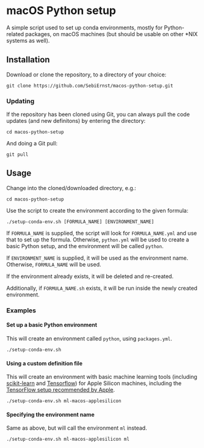 # macOS Python setup
A simple script used to set up conda environments, mostly for Python-related packages, on macOS machines (but should be usable on other *NIX systems as well).

## Installation

Download or clone the repository, to a directory of your choice:

```
git clone https://github.com/SebiErnst/macos-python-setup.git
```

### Updating

If the repository has been cloned using Git, you can always pull the code updates (and new definitons) by entering the directory:

```
cd macos-python-setup
```

And doing a Git pull:

```
git pull
```

## Usage

Change into the cloned/downloaded directory, e.g.:

```
cd macos-python-setup
```

Use the script to create the environment according to the given formula:

```
./setup-conda-env.sh [FORMULA_NAME] [ENVIRONMENT_NAME]
```

If `FORMULA_NAME` is supplied, the script will look for `FORMULA_NAME.yml` and use that to set up the formula. Otherwise, `python.yml` will be used to create a basic Python setup, and the environment will be called `python`.

If  `ENVIRONMENT_NAME` is supplied, it will be used as the environment name. Otherwise, `FORMULA_NAME` will be used.

If the environment already exists, it will be deleted and re-created.

Additionally, if `FORMULA_NAME.sh` exists, it will be run inside the newly created environment.

### Examples

#### Set up a basic Python environment

This will create an environment called `python`, using `packages.yml`.

```
./setup-conda-env.sh
```

#### Using a custom definition file

This will create an environment with basic machine learning tools (including [scikit-learn](https://scikit-learn.org) and [Tensorflow](https://www.tensorflow.org)) for Apple Silicon machines, including the [TensorFlow setup recommended by Apple](https://developer.apple.com/metal/tensorflow-plugin/).

```
./setup-conda-env.sh ml-macos-applesilicon
```

#### Specifying the environment name

Same as above, but will call the environment `ml` instead.

```
./setup-conda-env.sh ml-macos-applesilicon ml
```

